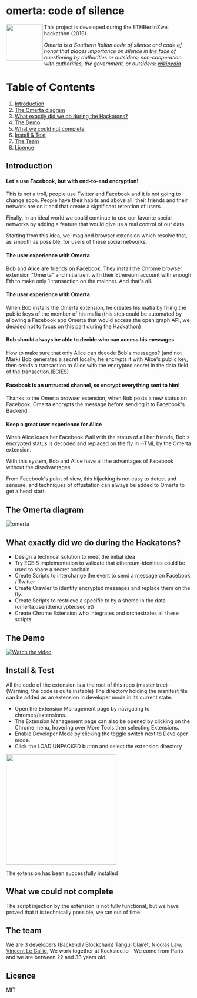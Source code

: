 

# omerta: code of silence
<img src="https://github.com/vincentlg/omerta/blob/master/omerta-logo.svg" align="left" width="100" >
This project is developed during the ETHBerlinZwei hackathon (2019).

*Omertà is a Southern Italian code of silence and code of honor that places importance on silence in the face of questioning by authorities or outsiders; non-cooperation with authorities, the government, or outsiders; [wikipedia](https://en.wikipedia.org/wiki/Omert%C3%A0)*

# Table of Contents
1. [Introduction](#Introduction)
2. [The Omerta diagram](#The-Omerta-diagram)
3. [What exactly did we do during the Hackatons?](#What-exactly-did-we-do-during-the-Hackatons?)
4. [The Demo](#the-demo)
5. [What we could not complete](#What-we-could-not-complete)
6. [Install & Test](#Install-&-test)
7. [The Team](#The-Team)
8. [Licence](#Licence)

## Introduction
####  Let's use Facebook, but with end-to-end encryption! 

This is not a troll, people use Twitter and Facebook and it is not going to change soon. People have their habits and above all, their friends and their network are on it and that create a significant retention of users.

Finally, in an ideal world we could continue to use our favorite social networks by adding a feature that would give us a real control of our data.

Starting from this idea, we imagined browser extension which resolve that, as smooth as possible, for users of these social networks.

#### The user experience with Omerta

Bob and Alice are friends on Facebook.
They install the Chrome browser extension "Omerta" and initialize it with their Ethereum account with enough Eth to make only 1 transaction on the mainnet.
And that's all.

#### The user experience with Omerta
When Bob installs the Omerta extension, he creates his mafia by filling the public keys of the member of his mafia (this step could be automated by allowing a Facebook app Omerta that would access the open graph API, we decided not to focus on this part during the Hackathon)

#### Bob should always be able to decide who can access his messages
How to make sure that only Alice can decode Bob's messages? (and not Mark)
Bob generates a secret locally, he encrypts it with Alice's public key, then sends a transaction to Alice with the encrypted secret in the data field of the transaction.(ECIES)

#### Facebook is an untrusted channel, so encrypt everything sent to him!
Thanks to the Omerta browser extension, when Bob posts a new status on Facebook, Omerta encrypts the message before sending it to Facebook's Backend.

#### Keep a great user experience for Alice
When Alice loads her Facebook Wall with the status of all her friends, Bob's encrypted status is decoded and replaced on the fly in HTML by the Omerta extension.

With this system, Bob and Alice have all the advantages of Facebook without the disadvantages.

From Facebook's point of view, this hijacking is not easy to detect and sensure, and techniques of offustation can always be added to Omerta to get a head start.

## The Omerta diagram
![omerta](https://github.com/vincentlg/omerta/blob/master/berlin-hack.svg)

## What exactly did we do during the Hackatons?
- Design a technical solution to meet the initial idea
- Try ECEIS implementation to validate that ethereum-identites could be used to share a secret onchain
- Create Scripts to interchange the event to send a message on Facebook / Twitter
- Create Crawler to identify encrypted messages and replace them on the fly.
- Create Scripts to restrieve a specific tx by a sheme in the data (omerta:userid:encryptedsecret)
- Create Chrome Extension who integrates and orchestrates all these scripts

## The Demo
[![Watch the video](https://img.youtube.com/vi/PclnZebY-Wg/hqdefault.jpg)](https://www.youtube.com/watch?v=PclnZebY-Wg&feature=youtu.be)

## Install & Test
All the code of the extension is a the root of this repo (master tree) - (Warning, the code is quite instable)
The directory holding the manifest file can be added as an extension in developer mode in its current state.

- Open the Extension Management page by navigating to chrome://extensions.
- The Extension Management page can also be opened by clicking on the Chrome menu, hovering over More Tools then selecting Extensions.
- Enable Developer Mode by clicking the toggle switch next to Developer mode.
- Click the LOAD UNPACKED button and select the extension directory

<img src="https://github.com/vincentlg/omerta/blob/master/load_extension.png" width="300" >


The extension has been successfully installed

## What we could not complete
The script injection by the extension is not fully functional, but we have proved that it is technically possible, we ran out of time.

## The team

We are 3 developers (Backend / Blockchain) [Tangui Clairet](https://twitter.com/tangui_clairet), [Nicolas Law](https://twitter.com/nicolas_lyw), [Vincent Le Gallic](https://twitter.com/vincentLg), 
We work together at Rockside.io - We come from Paris and we are between 22 and 33 years old.

## Licence
MIT

